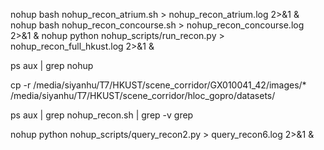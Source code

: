 nohup bash nohup_recon_atrium.sh > nohup_recon_atrium.log 2>&1 &
nohup bash nohup_recon_concourse.sh > nohup_recon_concourse.log 2>&1 &
nohup python nohup_scripts/run_recon.py > nohup_recon_full_hkust.log 2>&1 &


ps aux | grep nohup


cp -r /media/siyanhu/T7/HKUST/scene_corridor/GX010041_42/images/* /media/siyanhu/T7/HKUST/scene_corridor/hloc_gopro/datasets/

ps aux | grep nohup_recon.sh | grep -v grep


nohup python nohup_scripts/query_recon2.py > query_recon6.log 2>&1 &